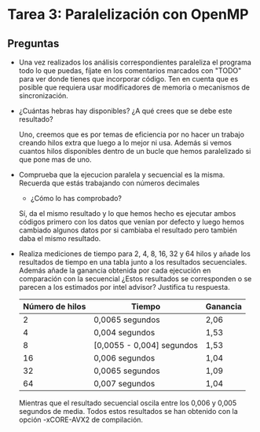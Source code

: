 # Tarea 3: Paralelización con OpenMP

## Preguntas
* Una vez realizados los análisis correspondientes paraleliza el programa todo lo que puedas, fíjate en los comentarios marcados con "TODO" para ver donde tienes que incorporar código. Ten en cuenta que es posible que requiera usar modificadores de memoria o mecanismos de sincronización.

* ¿Cuántas hebras hay disponibles? ¿A qué crees que se debe este resultado?
   
   Uno, creemos que es por temas de eficiencia por no hacer un trabajo creando hilos extra que luego a lo mejor ni usa. Además si vemos cuantos hilos          disponibles dentro de un bucle que hemos paralelizado si que pone mas de uno.

* Comprueba que la ejecucion paralela y secuencial es la misma. Recuerda que estás trabajando con números decimales
    * ¿Cómo lo has comprobado?
    
    Sí, da el mismo resultado y lo que hemos hecho es ejecutar ambos códigos primero con los datos que venían por defecto y luego hemos cambiado algunos
    datos por si cambiaba el resultado pero también daba el mismo resultado.

* Realiza mediciones de tiempo para 2, 4, 8, 16, 32 y 64 hilos y añade los resultados de tiempo en una tabla junto a los resultados secuenciales. Además añade la ganancia obtenida por cada ejecución en comparación con la secuencial ¿Estos resultados se corresponden o se parecen a los estimados por intel advisor? Justifica tu respuesta.

    | Número de hilos | Tiempo | Ganancia |
    |--| -- | -- |
    |2|0,0065 segundos|2,06|
    |4|0,004 segundos|1,53|
    |8|[0,0055 - 0,004] segundos|1,53|
    |16|0,006 segundos|1,04|
    |32|0,0065 segundos|1,09|
    |64|0,007 segundos|1,04|
    
    Mientras que el resultado secuencial oscila entre los 0,006 y 0,005 segundos de media. Todos estos resultados se han obtenido con la opción -xCORE-AVX2     de compilación.
